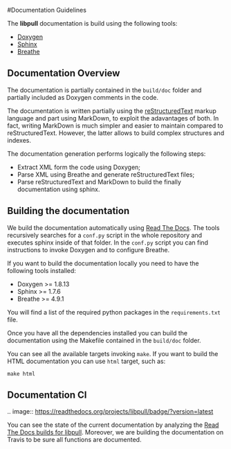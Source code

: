 #Documentation Guidelines

The **libpull** documentation is build using the following tools:

- [Doxygen](http://www.stack.nl/~dimitri/doxygen/)
- [Sphinx](http://www.sphinx-doc.org/en/master/)
- [Breathe](https://github.com/michaeljones/breathe)

## Documentation Overview

The documentation is partially contained in the `build/doc` folder
and partially included as Doxygen comments in the code.

The documentation is written partially using the [reStructuredText](http://docutils.sourceforge.net/rst.html)
markup language and part using MarkDown, to exploit the adavantages
of both. In fact, writing MarkDown is much simpler and easier to maintain
compared to reStructuredText. However, the latter allows to build
complex structures and indexes.

The documentation generation performs logically the following steps:

- Extract XML form the code using Doxygen;
- Parse XML using Breathe and generate reStructuredText files;
- Parse reStructuredText and MarkDown to build the finally documentation using
  sphinx.

## Building the documentation

We build the documentation automatically using [Read The Docs](https://readthedocs.org).
The tools recursively searches for a `conf.py` script in the whole repository
and executes sphinx inside of that folder. In the `conf.py` script you can
find instructions to invoke Doxygen and to configure Breathe.

If you want to build the documentation locally you need to have the following
tools installed:

- Doxygen >= 1.8.13
- Sphinx >= 1.7.6
- Breathe >= 4.9.1

You will find a list of the required python packages in the
`requirements.txt` file.

Once you have all the dependencies installed you can build the documentation
using the Makefile contained in the `build/doc` folder.

You can see all the available targets invoking `make`. If you want to build
the HTML documentation you can use `html` target, such as:

```
make html
```

## Documentation CI

.. image:: https://readthedocs.org/projects/libpull/badge/?version=latest

You can see the state of the current documentation by analyzing the
[Read The Docs builds for libpull](https://readthedocs.org/projects/libpull/).
Moreover, we are building the documentation on Travis to be sure all functions
are documented.

